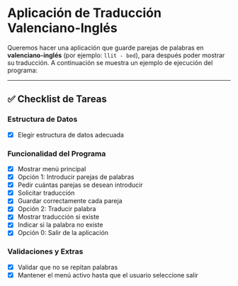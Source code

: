 
# Aplicación de Traducción Valenciano-Inglés #

Queremos hacer una aplicación que guarde parejas de palabras en **valenciano-inglés** (por ejemplo: `llit - bed`), para después poder mostrar su traducción. A continuación se muestra un ejemplo de ejecución del programa:

---



## ✅ Checklist de Tareas

### Estructura de Datos
- [x] Elegir estructura de datos adecuada 

### Funcionalidad del Programa
- [x] Mostrar menú principal
- [x] Opción 1: Introducir parejas de palabras
- [x] Pedir cuántas parejas se desean introducir
- [x] Solicitar traducción 
- [x] Guardar correctamente cada pareja
- [x] Opción 2: Traducir palabra
- [x] Mostrar traducción si existe
- [x] Indicar si la palabra no existe
- [x] Opción 0: Salir de la aplicación

### Validaciones y Extras
- [x] Validar que no se repitan palabras
- [x] Mantener el menú activo hasta que el usuario seleccione salir
